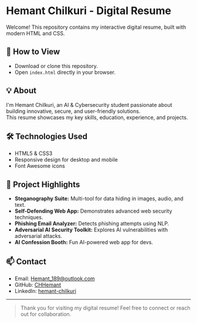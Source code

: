 # Hemant Chilkuri - Digital Resume

Welcome! This repository contains my interactive digital resume, built with modern HTML and CSS.

## 🚀 How to View

- Download or clone this repository.
- Open `index.html` directly in your browser.

## 💡 About

I'm Hemant Chilkuri, an AI & Cybersecurity student passionate about building innovative, secure, and user-friendly solutions.  
This resume showcases my key skills, education, experience, and projects.

## 🛠️ Technologies Used

- HTML5 & CSS3
- Responsive design for desktop and mobile
- Font Awesome icons

## 📂 Project Highlights

- **Steganography Suite:** Multi-tool for data hiding in images, audio, and text.
- **Self-Defending Web App:** Demonstrates advanced web security techniques.
- **Phishing Email Analyzer:** Detects phishing attempts using NLP.
- **Adversarial AI Security Toolkit:** Explores AI vulnerabilities with adversarial attacks.
- **AI Confession Booth:** Fun AI-powered web app for devs.

## 📫 Contact

- Email: [Hemant_189@outlook.com](mailto:Hemant_189@outlook.com)
- GitHub: [CHHemant](https://github.com/CHHemant)
- LinkedIn: [hemant-chilkuri](https://www.linkedin.com/in/hemant-chilkuri)

---

> Thank you for visiting my digital resume! Feel free to connect or reach out for collaboration.

